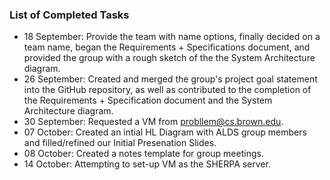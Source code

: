 ### List of Completed Tasks
- 18 September: Provide the team with name options, finally decided on a team name, began the Requirements + Specifications document, and provided the group with a rough sketch of the the System Architecture diagram. 
- 26 September: Created and merged the group's project goal statement into the GitHub repository, as well as contributed to the completion of the Requirements + Specification document and the System Architecture diagram. 
- 30 September: Requested a VM from probllem@cs.brown.edu.
- 07 October: Created an intial HL Diagram with ALDS group members and filled/refined our Initial Presenation Slides. 
- 08 October: Created a notes template for group meetings. 
- 14 October: Attempting to set-up VM as the SHERPA server. 